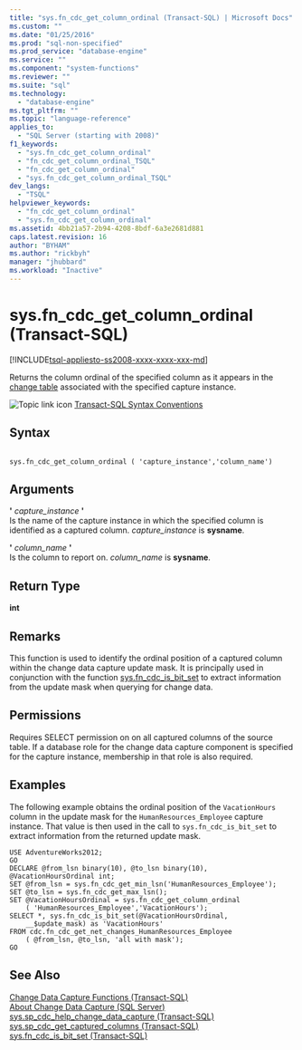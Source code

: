 ```yaml
---
title: "sys.fn_cdc_get_column_ordinal (Transact-SQL) | Microsoft Docs"
ms.custom: ""
ms.date: "01/25/2016"
ms.prod: "sql-non-specified"
ms.prod_service: "database-engine"
ms.service: ""
ms.component: "system-functions"
ms.reviewer: ""
ms.suite: "sql"
ms.technology: 
  - "database-engine"
ms.tgt_pltfrm: ""
ms.topic: "language-reference"
applies_to: 
  - "SQL Server (starting with 2008)"
f1_keywords: 
  - "sys.fn_cdc_get_column_ordinal"
  - "fn_cdc_get_column_ordinal_TSQL"
  - "fn_cdc_get_column_ordinal"
  - "sys.fn_cdc_get_column_ordinal_TSQL"
dev_langs: 
  - "TSQL"
helpviewer_keywords: 
  - "fn_cdc_get_column_ordinal"
  - "sys.fn_cdc_get_column_ordinal"
ms.assetid: 4bb21a57-2b94-4208-8bdf-6a3e2681d881
caps.latest.revision: 16
author: "BYHAM"
ms.author: "rickbyh"
manager: "jhubbard"
ms.workload: "Inactive"
---
```

# sys.fn_cdc_get_column_ordinal (Transact-SQL)
[!INCLUDE[tsql-appliesto-ss2008-xxxx-xxxx-xxx-md](../../includes/tsql-appliesto-ss2008-xxxx-xxxx-xxx-md.md)]

  Returns the column ordinal of the specified column as it appears in the [change table](../../relational-databases/system-tables/cdc-capture-instance-ct-transact-sql.md) associated with the specified capture instance.  
  
 ![Topic link icon](../../database-engine/configure-windows/media/topic-link.gif "Topic link icon") [Transact-SQL Syntax Conventions](../../t-sql/language-elements/transact-sql-syntax-conventions-transact-sql.md)  
  
## Syntax  
  
```  
  
sys.fn_cdc_get_column_ordinal ( 'capture_instance','column_name')  
```  
  
## Arguments  
 **'** *capture_instance* **'**  
 Is the name of the capture instance in which the specified column is identified as a captured column. *capture_instance* is **sysname**.  
  
 **'** *column_name* **'**  
 Is the column to report on. *column_name* is **sysname**.  
  
## Return Type  
 **int**  
  
## Remarks  
 This function is used to identify the ordinal position of a captured column within the change data capture update mask. It is principally used in conjunction with the function [sys.fn_cdc_is_bit_set](../../relational-databases/system-functions/sys-fn-cdc-is-bit-set-transact-sql.md) to extract information from the update mask when querying for change data.  
  
## Permissions  
 Requires SELECT permission on on all captured columns of the source table. If a database role for the change data capture component is specified for the capture instance, membership in that role is also required.  
  
## Examples  
 The following example obtains the ordinal position of the `VacationHours` column in the update mask for the `HumanResources_Employee` capture instance. That value is then used in the call to `sys.fn_cdc_is_bit_set` to extract information from the returned update mask.  
  
```  
USE AdventureWorks2012;  
GO  
DECLARE @from_lsn binary(10), @to_lsn binary(10),  @VacationHoursOrdinal int;  
SET @from_lsn = sys.fn_cdc_get_min_lsn('HumanResources_Employee');  
SET @to_lsn = sys.fn_cdc_get_max_lsn();  
SET @VacationHoursOrdinal = sys.fn_cdc_get_column_ordinal   
    ( 'HumanResources_Employee','VacationHours');  
SELECT *, sys.fn_cdc_is_bit_set(@VacationHoursOrdinal,  
    __$update_mask) as 'VacationHours'  
FROM cdc.fn_cdc_get_net_changes_HumanResources_Employee  
    ( @from_lsn, @to_lsn, 'all with mask');  
GO  
```  
  
## See Also  
 [Change Data Capture Functions &#40;Transact-SQL&#41;](../../relational-databases/system-functions/change-data-capture-functions-transact-sql.md)   
 [About Change Data Capture &#40;SQL Server&#41;](../../relational-databases/track-changes/about-change-data-capture-sql-server.md)   
 [sys.sp_cdc_help_change_data_capture &#40;Transact-SQL&#41;](../../relational-databases/system-stored-procedures/sys-sp-cdc-help-change-data-capture-transact-sql.md)   
 [sys.sp_cdc_get_captured_columns &#40;Transact-SQL&#41;](../../relational-databases/system-stored-procedures/sys-sp-cdc-get-captured-columns-transact-sql.md)   
 [sys.fn_cdc_is_bit_set &#40;Transact-SQL&#41;](../../relational-databases/system-functions/sys-fn-cdc-is-bit-set-transact-sql.md)  
  
  
